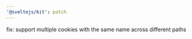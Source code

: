 ```yaml
---
'@sveltejs/kit': patch
---
```


fix: support multiple cookies with the same name across different paths
